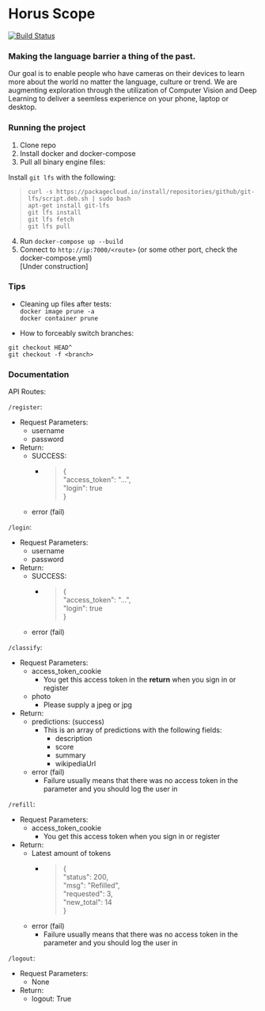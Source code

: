 # Horus Scope

[![Build Status](https://dev.azure.com/eespina002/eespina002/_apis/build/status/ExcelE.horus-scope?branchName=master)](https://dev.azure.com/eespina002/eespina002/_build/latest?definitionId=1?branchName=master)

### Making the language barrier a thing of the past.
Our goal is to enable people who have cameras on their devices to learn more about the world no matter the language, culture or trend.
We are augmenting exploration through the utilization of Computer Vision and Deep Learning to deliver a seemless experience on your phone, laptop or desktop.


### Running the project
1) Clone repo  
2) Install docker and docker-compose  
3) Pull all binary engine files:  

Install `git lfs` with the following: 
>`curl -s https://packagecloud.io/install/repositories/github/git-lfs/script.deb.sh | sudo bash`  
>`apt-get install git-lfs`  
>`git lfs install`  
>`git lfs fetch`  
>`git lfs pull`  

4) Run `docker-compose up --build`  
5) Connect to `http://ip:7000/<route>` (or some other port, check the docker-compose.yml)  
[Under construction]

### Tips

* Cleaning up files after tests:  
`docker image prune -a`  
`docker container prune`

* How to forceably switch branches:

```
git checkout HEAD^
git checkout -f <branch>
```

### Documentation

API Routes:

`/register`:  
* Request Parameters:
    * username
    * password
* Return:
    * SUCCESS:
        * >{    
    "access_token":  "...",  
    "login": true  
    }  
    >
    * error (fail)

`/login`:
* Request Parameters:
    * username
    * password
* Return:
    * SUCCESS:
        * >{    
    "access_token":  "...",  
    "login": true  
    }  
    >
    * error (fail)

`/classify`:
* Request Parameters:
    * access_token_cookie
        * You get this access token in the **return** when you sign in or register
    * photo
        * Please supply a jpeg or jpg
* Return:
    * predictions: (success)
        * This is an array of predictions with the following fields:
            * description
            * score
            * summary
            * wikipediaUrl
    * error (fail)
        * Failure usually means that there was no access token in the parameter and you should log the user in

`/refill`:
* Request Parameters:
    * access_token_cookie
        * You get this access token when you sign in or register
* Return:
    * Latest amount of tokens
        * > {  
        "status": 200,  
        "msg": "Refilled",  
        "requested": 3,  
        "new_total": 14  
    }
    >
    * error (fail)
        * Failure usually means that there was no access token in the parameter and you should log the user in

`/logout`:
* Request Parameters:
    * None
* Return:
    * logout: True
